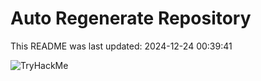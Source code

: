 # Auto Regenerate Repository

This README was last updated: 2024-12-24 00:39:41

 ![TryHackMe](https://tryhackme.com/badge/533634)